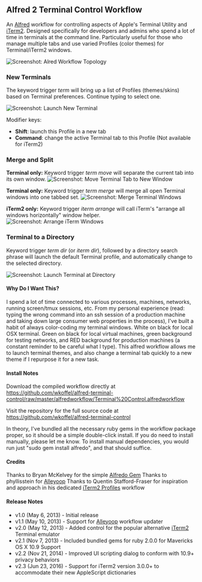 ## Alfred 2 Terminal Control Workflow

An [Alfred](http://www.alfredapp.com/ "Alfred App") workflow for controlling aspects of Apple's Terminal Utility and [iTerm2](http://www.iterm2.com/ "iTerm 2").  Designed specifically for developers and admins who spend a lot of time in terminals at the command line.  Particularly useful for those who manage multiple tabs and use varied Profiles (color themes) for Terminal/iTerm2 windows.

![Screenshot: Alred Workflow Topology](https://raw.github.com/wkoffel/alfred-terminal-control/master/screenshots/workflow.png "Workflow Topology")


### New Terminals

The keyword trigger *term* will bring up a list of Profiles (themes/skins) based on Terminal preferences.  Continue typing to select one.

![Screenshot: Launch New Terminal](https://raw.github.com/wkoffel/alfred-terminal-control/master/screenshots/new-term.png "New Terminal")

Modifier keys:
* **Shift**: launch this Profile in a new tab
* **Command**: change the active Terminal tab to this Profile (Not available for iTerm2)

### Merge and Split

**Terminal only:** Keyword trigger *term move* will separate the current tab into its own window.
![Screenshot: Move Terminal Tab to New Window](https://raw.github.com/wkoffel/alfred-terminal-control/master/screenshots/term-move.png "Move Terminal Tab to New Window")

**Terminal only:** Keyword trigger *term merge* will merge all open Terminal windows into one tabbed set.
![Screenshot: Merge Terminal Windows](https://raw.github.com/wkoffel/alfred-terminal-control/master/screenshots/term-merge.png "Merge Terminal Windows")

**iTerm2 only:** Keyword trigger *iterm arrange* will call iTerm's "arrange all windows horizontally" window helper.
![Screenshot: Arrange iTerm Windows](https://raw.github.com/wkoffel/alfred-terminal-control/master/screenshots/iterm-arrange.png "Arrange iTerm Windows Horizontally")

### Terminal to a Directory

Keyword trigger *term dir* (or *iterm dir*), followed by a directory search phrase will launch the default Terminal profile, and automatically change to the selected directory.

![Screenshot: Launch Terminal at Directory](https://raw.github.com/wkoffel/alfred-terminal-control/master/screenshots/term-dir.png "Launch Terminal at Directory")

#### Why Do I Want This?
I spend a lot of time connected to various processes, machines, networks, running screen/tmux sessions, etc.  From my personal experience (read: typing the wrong command into an ssh session of a production machine and taking down large consumer web properties in the process), I've built a habit of always color-coding my terminal windows.  White on black for local OSX terminal.  Green on black for local virtual machines, green background for testing networks, and RED background for production machines (a constant reminder to be careful what I type).  This alfred workflow allows me to launch terminal themes, and also change a terminal tab quickly to a new theme if I repurpose it for a new task.

#### Install Notes
Download the compiled workflow directly at https://github.com/wkoffel/alfred-terminal-control/raw/master/alfredworkflow/Terminal%20Control.alfredworkflow

Visit the repository for the full source code at https://github.com/wkoffel/alfred-terminal-control

In theory, I've bundled all the necessary ruby gems in the workflow package proper, so it should be a simple double-click install.  If you do need to install manually, please let me know.  To install manual dependencies, you would run just "sudo gem install alfredo", and that should suffice.

#### Credits

Thanks to Bryan McKelvey for the simple [Alfredo Gem](https://github.com/brymck/alfredo "Alfredo Ruby Gem")
Thanks to phyllisstein for [Alleyoop](http://www.alfredforum.com/topic/1582-alleyoop-update-alfred-workflows/ "Alleyoop Workflow Updater")
Thanks to Quentin Stafford-Fraser for inspiration and approach in his dedicated [iTerm2 Profiles](http://qandr.org/quentin/software/alfred_itp "alfred_itp") workflow

#### Release Notes

* v1.0 (May 6, 2013) - Initial release
* v1.1 (May 10, 2013) - Support for [Alleyoop](http://www.alfredforum.com/topic/1582-alleyoop-update-alfred-workflows/ "Alleyoop Workflow Updater") workflow updater
* v2.0 (May 12, 2013) - Added control for the popular alternative [iTerm2](http://www.iterm2.com/ "iTerm2") Terminal emulator
* v2.1 (Nov 7, 2013) - Included bundled gems for ruby 2.0.0 for Mavericks OS X 10.9 Support
* v2.2 (Nov 21, 2014) - Improved UI scripting dialog to conform with 10.9+ privacy behaviors
* v2.3 (Jun 23, 2016) - Support for iTerm2 version 3.0.0+ to accommodate their new AppleScript dictionaries

